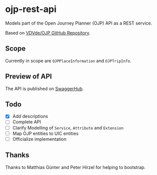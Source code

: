 # ojp-rest-api

Models part of the Open Journey Planner (OJP) API as a REST service.

Based on [VDVde/OJP GitHub Repository](https://github.com/VDVde/OJP/tree/changes_for_v1.1).

## Scope

Currently in scope are `OJPPlaceInformation` and `OJPTripInfo`.

## Preview of API

The API is published on [SwaggerHub](https://app.swaggerhub.com/apis/schlpbch/ojp-rest-api/0.0.3).

## Todo

- [x] Add descriptions
- [ ] Complete API
- [ ] Clarify Modelling of `Service`, `Attribute` and `Extension`
- [ ] Map OJP entities to UIC entities
- [ ] Officialize implementation

## Thanks

Thanks to Matthias Günter and Peter Hirzel for helping to bootstrap.

